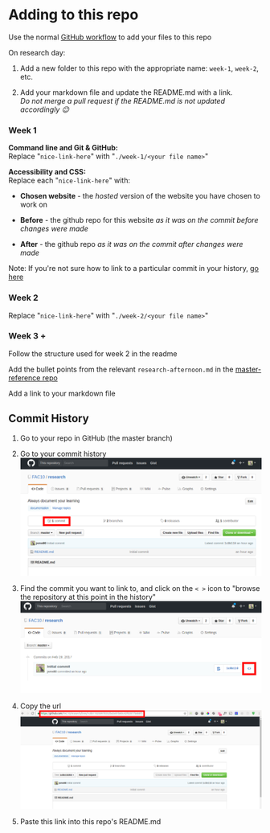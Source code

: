 # Adding to this repo

Use the normal [GitHub workflow](https://guides.github.com/introduction/flow/) to add your files to this repo

On research day:
1. Add a new folder to this repo with the appropriate name: `week-1`, `week-2`, etc.

2. Add your markdown file and update the README.md with a link.  
_Do not merge a pull request if the README.md is not updated accordingly :wink:_


### Week 1
**Command line and Git & GitHub:**  
Replace "`nice-link-here`" with "`./week-1/<your file name>`"

**Accessibility and CSS:**  
Replace each "`nice-link-here`" with:
+ **Chosen website** - the _hosted_ version of the website you have chosen to work on

+ **Before** - the github repo for this website _as it was on the commit before changes were made_

+ **After** - the github repo _as it was on the commit after changes were made_

Note: If you're not sure how to link to a particular commit in your history, [go here](#commit-history)

### Week 2
Replace "`nice-link-here`" with "`./week-2/<your file name>`"

### Week 3 +
Follow the structure used for week 2 in the readme

Add the bullet points from the relevant `research-afternoon.md` in the [master-reference repo](https://github.com/foundersandcoders/master-reference)

Add a link to your markdown file


## Commit History

1. Go to your repo in GitHub (the master branch)

2. Go to your commit history
![](./images/commit-history.png)

3. Find the commit you want to link to, and click on the `< >` icon to "browse the repository at this point in the history"
![](./images/choosing-a-commit.png)

4. Copy the url
![](./images/copy-url.png)

5. Paste this link into this repo's README.md
